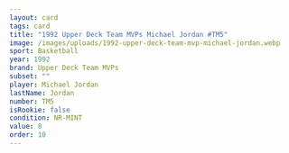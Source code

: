 ```yaml
---
layout: card
tags: card
title: "1992 Upper Deck Team MVPs Michael Jordan #TM5"
image: /images/uploads/1992-upper-deck-team-mvp-michael-jordan.webp
sport: Basketball
year: 1992
brand: Upper Deck Team MVPs
subset: ""
player: Michael Jordan
lastName: Jordan
number: TM5
isRookie: false
condition: NR-MINT
value: 8
order: 10
---
```

